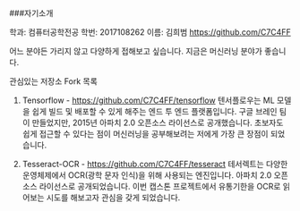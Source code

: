 ###자기소개

학과: 컴퓨터공학전공
학번: 2017108262
이름: 김희범
https://github.com/C7C4FF

어느 분야든 가리지 않고 다양하게 접해보고 싶습니다.
지금은 머신러닝 분야가 좋습니다.


관심있는 저장소 Fork 목록

1. Tensorflow - https://github.com/C7C4FF/tensorflow
텐서플로우는 ML 모델을 쉽게 빌드 및 배포할 수 있게 해주는 엔드 투 엔드 플랫폼입니다.
구글 브레인 팀이 만들었지만, 2015년 아파치 2.0 오픈소스 라이선스로 공개했습니다.
초보자도 쉽게 접근할 수 있다는 점이 머신러닝을 공부해보려는 저에게 가장 큰 장점이 되었습니다.

2. Tesseract-OCR - https://github.com/C7C4FF/tesseract
테서렉트는 다양한 운영체제에서 OCR(광학 문자 인식)을 위해 사용되는 엔진입니다.
아파치 2.0  오픈소스 라이선스로 공개되었습니다.
이번 캡스톤 프로젝트에서 유통기한을 OCR로 읽어보는 시도를 해보고자 관심을 갖게 되었습니다.

